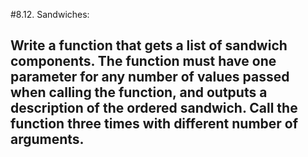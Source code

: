 #8.12. Sandwiches:
## Write a function that gets a list of sandwich components. The function must have one parameter for any number of values ​​passed when calling the function, and outputs a description of the ordered sandwich. Call the function three times with different number of arguments.
